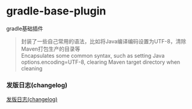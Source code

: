 # gradle-base-plugin
gradle基础插件
> 封装了一些自己常用的语法，比如将Java编译编码设置为UTF-8，清除Maven打包生产的目录等  
> Encapsulates some common syntax, such as setting Java options.encoding=UTF-8, clearing Maven target directory when cleaning

### 发版日志(changelog)
[发版日志(changelog)](changelog.md)